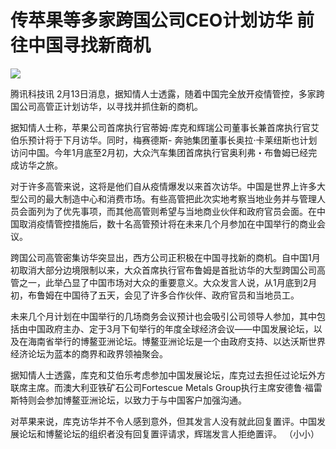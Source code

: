 # 传苹果等多家跨国公司CEO计划访华 前往中国寻找新商机

![](https://inews.gtimg.com/news_bt/OoN_WzBDy1ATaevsahayKDYw0PQayYJftw6bo5gdbq2tYAA/1000)

腾讯科技讯 2月13日消息，据知情人士透露，随着中国完全放开疫情管控，多家跨国公司高管正计划访华，以寻找并抓住新的商机。

据知情人士称，苹果公司首席执行官蒂姆·库克和辉瑞公司董事长兼首席执行官艾伯乐预计将于下月访华。同时，梅赛德斯-
奔驰集团董事长奥拉·卡莱纽斯也计划访问中国。今年1月底至2月初，大众汽车集团首席执行官奥利弗・布鲁姆已经完成访华之旅。

对于许多高管来说，这将是他们自从疫情爆发以来首次访华。中国是世界上许多大型公司的最大制造中心和消费市场。有些高管把此次实地考察当地业务并与管理人员会面列为了优先事项，而其他高管则希望与当地商业伙伴和政府官员会面。在中国取消疫情管控措施后，数十名高管预计将在未来几个月参加在中国举行的商业会议。

跨国公司高管密集访华突显出，西方公司正积极在中国寻找新的商机。自中国1月初取消大部分边境限制以来，大众首席执行官布鲁姆是首批访华的大型跨国公司高管之一，此举凸显了中国市场对大众的重要意义。大众发言人说，从1月底到2月初，布鲁姆在中国待了五天，会见了许多合作伙伴、政府官员和当地员工。

未来几个月计划在中国举行的几场商务会议预计也会吸引公司领导人参加，其中包括由中国政府主办、定于3月下旬举行的年度全球经济会议——中国发展论坛，以及在海南省举行的博鳌亚洲论坛。博鳌亚洲论坛是一个由政府支持、以达沃斯世界经济论坛为蓝本的商界和政界领袖聚会。

据知情人士透露，库克和艾伯乐考虑参加中国发展论坛，库克过去担任过论坛外方联席主席。而澳大利亚铁矿石公司Fortescue Metals
Group执行主席安德鲁·福雷斯特则会参加博鳌亚洲论坛，以致力于与中国客户加强沟通。

对苹果来说，库克访华并不令人感到意外，但其发言人没有就此回复置评。中国发展论坛和博鳌论坛的组织者没有回复置评请求，辉瑞发言人拒绝置评。 （小小）

